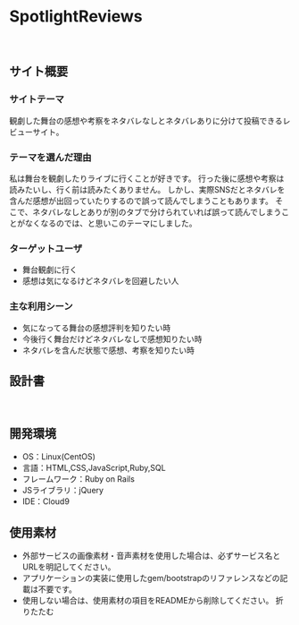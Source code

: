 # SpotlightReviews
​
## サイト概要
### サイトテーマ
<!--何を『目的』とし、どのような『分類』なのかを簡潔に書く-->
観劇した舞台の感想や考察をネタバレなしとネタバレありに分けて投稿できるレビューサイト。
​
### テーマを選んだ理由
<!--なぜこのようなテーマにしたかを説明する-->
私は舞台を観劇したりライブに行くことが好きです。
行った後に感想や考察は読みたいし、行く前は読みたくありません。
しかし、実際SNSだとネタバレを含んだ感想が出回っていたりするので誤って読んでしまうこともあります。
そこで、ネタバレなしとありが別のタブで分けられていれば誤って読んでしまうことがなくなるのでは、と思いこのテーマにしました。
​
### ターゲットユーザ
<!--誰に使ってもらうかを具体的に記載する-->
- 舞台観劇に行く
- 感想は気になるけどネタバレを回避したい人
​
### 主な利用シーン
<!--どのような時に使うのかの状況を記載すること-->
- 気になってる舞台の感想評判を知りたい時
- 今後行く舞台だけどネタバレなしで感想知りたい時
- ネタバレを含んだ状態で感想、考察を知りたい時
​
## 設計書
<!--テーマを設定・提出する時点では不要です-->
​
## 開発環境
- OS：Linux(CentOS)
- 言語：HTML,CSS,JavaScript,Ruby,SQL
- フレームワーク：Ruby on Rails
- JSライブラリ：jQuery
- IDE：Cloud9
​
## 使用素材
- 外部サービスの画像素材・音声素材を使用した場合は、必ずサービス名とURLを明記してください。
- アプリケーションの実装に使用したgem/bootstrapのリファレンスなどの記載は不要です。
- 使用しない場合は、使用素材の項目をREADMEから削除してください。
折りたたむ
